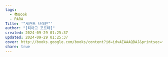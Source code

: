 ```yaml
---
tags:
  - 📚Book
  - PARA
Title: '"세컨드 브레인"'
author: "[티아고 포르테]"
created: 2024-09-29 01:25:37
updated: 2024-09-29 01:25:37
cover: http://books.google.com/books/content?id=idvAEAAAQBAJ&printsec=frontcover&img=1&zoom=1&edge=curl&source=gbs_api
share: true
---
```

